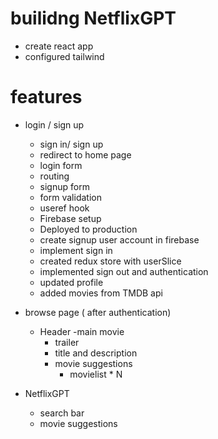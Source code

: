 # builidng NetflixGPT

- create react app
- configured tailwind


# features

- login / sign up
    - sign in/ sign up
    - redirect to home page
    - login form
    - routing
    - signup form
    - form validation
    - useref hook
    - Firebase setup
    - Deployed to production
    - create signup user account in firebase
    - implement sign in
    - created redux store with userSlice
    - implemented sign out and authentication
    - updated profile
    - added movies from TMDB api


- browse page ( after authentication)
    - Header
    -main movie
        - trailer
        - title and description
        - movie suggestions
            - movielist * N

- NetflixGPT
    - search bar
    - movie suggestions 
